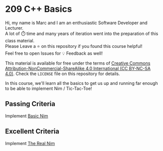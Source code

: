 # 209 C++ Basics

Hi, my name is Marc and I am an enthusiastic Software Developer and Lecturer.\
A lot of ⏱️ time and many years of iteration went into the preparation of this class material.\
Please Leave a ⭐️ on this repository if you found this course helpful!\
Feel free to open Issues for 💡 Feedback as well!

This material is available for free under the terms of [Creative Commons Attribution-NonCommercial-ShareAlike 4.0 International (CC BY-NC-SA 4.0)](https://creativecommons.org/licenses/by-nc-sa/4.0/deed.en). Check the `LICENSE` file on this repository for details.

In this course, we'll learn all the basics to get us up and running far enough to be able to implement Nim / Tic-Tac-Toe!

## Passing Criteria
Implement [Basic Nim](https://github.com/marczaku/102-csharp-basics/tree/main/G-game-on)

## Excellent Criteria
Implement [The Real Nim](https://github.com/marczaku/103-csharp-structured/tree/main/14-game-on)
